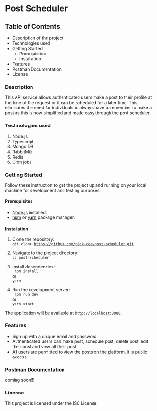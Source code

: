 # Post Scheduler

## Table of Contents

-   Description of the project
-   Technologies used
-   Getting Started
    -   Prerequisites
    -   Installation
-   Features
-   Postman Documentation
-   License
    <br>

### Description

This API service allows authenticated users make a post to their profile at the time of the request or it can be scheduled for a later time.
This eliminates the need for individuals to always have to remember to make a post as this is now simplified and made easy through the post scheduler.

### Technologies used

1. Node.js
2. Typescript
3. Mongo.DB
4. RabbitMQ
5. Redis
6. Cron jobs

### Getting Started

Follow these instruction to get the project up and running on your local machine for development and testing purposes.

#### Prerequisites

-   [Node.js](https://nodejs.org/en/) installed.
-   [npm](https://www.npmjs.com/) or [yarn](https://yarnpkg.com/) package manager.

#### Installation

1. Clone the repository: <br>
   <code>git clone https://github.com/pick-cee/post-scheduler.git</code>
2. Navigate to the project directory: <br>
   `cd post-scheduler`
3. Install dependencies: <br>
   <code> npm install</code>
   <br> or <br>
   <code>yarn</code>

4. Run the development server: <br>
   <code> npm run dev</code>
   <br> or <br>
   <code>yarn start</code>
   <br>

The application will be available at `http://localhost:8080`.
<br>

### Features

-   Sign up with a unique email and password
-   Authenticated users can make post, schedule post, delete post, edit their post and view all their post.
-   All users are permitted to view the posts on the platform. It is public access.
    <br>

### Postman Documentation

coming soon!!!

### License

This project is licensed under the ISC License.
